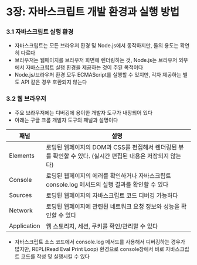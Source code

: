 # 3장: 자바스크립트 개발 환경과 실행 방법

### 3.1 자바스크립트 실행 환경 
- 자바스크립트는 모든 브라우저 환경 및 Node.js에서 동작하지만, 둘의 용도는 확연히 다르다 
- 브라우저는 웹페이지를 브라우저 화면에 렌더링하는 것, Node.js는 브라우저 외부에서 자바스크립트 실행 환경을 제공하는 것이 주된 목적이다 
- Node.js/브라우저 환경 모두 ECMAScript를 실행할 수 있지만, 각자 제공하는 별도 API 같은 경우 호환되지 않는다 

### 3.2 웹 브라우저
- 주요 브라우저에는 디버깅에 용이한 개발자 도구가 내장되어 있다 
- 아래는 구글 크롬 개발자 도구의 패널과 설명이다 

| 패널 | 설명 |
| ---- | ---- |
| Elements | 로딩된 웹페이지의 DOM과 CSS를 편집해서 렌더링된 뷰를 확인할 수 있다. (실시간 편집된 내용은 저장되지 않는다) |
| Console | 로딩된 웹페이지의 에러를 확인하거나 자바스크립트 console.log 메서드의 실행 결과를 확인할 수 있다 | 
| Sources | 로딩된 웹페이지의 자바스크립트 코드 디버깅 가능하다 | 
| Network | 로딩된 웹페이지에 관련된 네트워크 요청 정보와 성능을 확인할 수 있다 | 
| Application | 웹 스토리지, 세션, 쿠키를 확인/관리할 수 있다 | 

- 자바스크립트 소스 코드에서 console.log 메서드를 사용해서 디버깅하는 경우가 많지만, REPL(Read Eval Print Loop) 환경으로 console창에서 바로 자바스크립트 코드를 작성 및 실행시킬 수 있다
